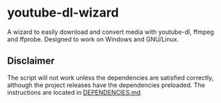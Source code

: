 # youtube-dl-wizard
A wizard to easily download and convert media with youtube-dl, ffmpeg and ffprobe. Designed to work on Windows and GNU/Linux.


## Disclaimer
The script will not work unless the dependencies are satisfied correctly, although the project releases have the dependencies preloaded.
The instructions are located in [DEPENDENCIES.md](DEPENDENCIES.md).
